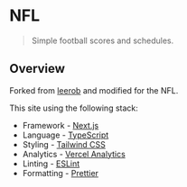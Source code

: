# NFL

> Simple football scores and schedules.

## Overview

Forked from [leerob]([https://github.com/leerob](https://github.com/leerob/ncaam)) and modified for the NFL.

This site using the following stack:

- Framework - [Next.js](https://nextjs.org)
- Language - [TypeScript](https://www.typescriptlang.org)
- Styling - [Tailwind CSS](https://tailwindcss.com)
- Analytics - [Vercel Analytics](https://vercel.com/analytics)
- Linting - [ESLint](https://eslint.org)
- Formatting - [Prettier](https://prettier.io)
